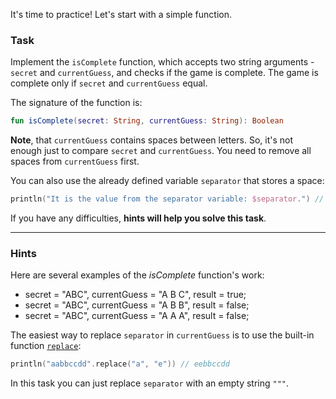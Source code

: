 It's time to practice! Let's start with a simple function.

### Task

Implement the `isComplete` function, which accepts two string arguments - `secret` and `currentGuess`, 
and checks if the game is complete. The game is complete only if `secret` and `currentGuess` equal.

<div class="hint" title="Push me to see the new signature of the isComplete function">

The signature of the function is:
```kotlin
fun isComplete(secret: String, currentGuess: String): Boolean
```
</div>

**Note**, that `currentGuess` contains spaces between letters. 
So, it's not enough just to compare  `secret` and `currentGuess`.
You need to remove all spaces from `currentGuess` first.

You can also use the already defined variable `separator` that stores a space:
```kotlin
println("It is the value from the separator variable: $separator.") // It is the value from the separator variable: .
```

If you have any difficulties, **hints will help you solve this task**.

----

### Hints

<div class="Hint" title="Push me to see examples how the isComplete function works">

Here are several examples of the _isComplete_ function's work:

- secret = "ABC", currentGuess = "A B C", result = true;
- secret = "ABC", currentGuess = "A B B", result = false;
- secret = "ABC", currentGuess = "A A A", result = false;
</div>

<div class="Hint" title="Push me to learn how to replace separator in the current user's guess">

The easiest way to replace `separator` in `currentGuess` is to use the built-in function [`replace`](https://kotlinlang.org/api/latest/jvm/stdlib/kotlin.text/replace.html):
```kotlin
println("aabbccdd".replace("a", "e")) // eebbccdd
```
In this task you can just replace `separator` with an empty string `"""`.
</div>
